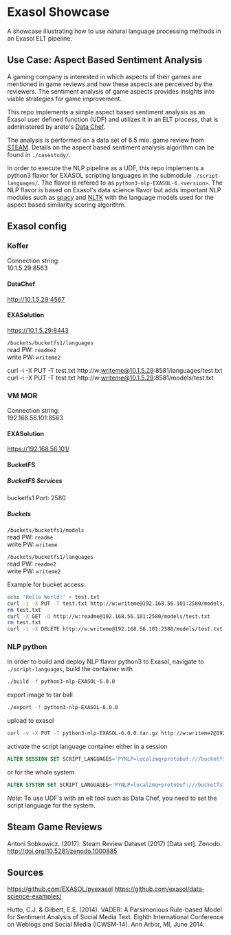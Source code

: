 # Exasol Showcase
A showcase illustrating how to use natural language processing methods in an Exasol ELT pipeline.

## Use Case: Aspect Based Sentiment Analysis
A gaming company is interested in which aspects of their games are mentioned in game reviews and how these aspects are perceived by the reviewers. The sentiment analysis of game aspects provides insights into viable strategies for game improvement.

This repo implements a simple aspect based sentiment analysis as an Exasol user defined function (UDF) and utilizes it in an ELT process, that is administered by areto's [Data Chef](https://github.com/areto-consulting-gmbh/Data-Chef/).

The analysis is performed on a data set of 6.5 mio. game review from [STEAM](https://store.steampowered.com/reviews/). Details on the aspect based sentiment analysis algorithm can be found in `./casestudy/`.

In order to execute the NLP pipeline as a UDF, this repo implements a python3 flavor for EXASOL scripting languages in the submodule `./script-languages/`. The flavor is refered to as `python3-nlp-EXASOL-6.<version>`. The NLP flavor is based on Exasol's data science flavor but adds important NLP modules such as [spacy](https://spacy.io/) and [NLTK](https://www.nltk.org/) with the language models used for the aspect based similarity scoring algorithm.

## Exasol config

### Koffer
Connection string:  
10.1.5.29:8563

#### DataChef
http://10.1.5.29:4567   

#### EXASolution
https://10.1.5.29:8443

`/buckets/bucketfs1/languages`  
read PW: `readme2`  
write PW: `writeme2`

curl -i -X PUT -T test.txt http://w:writeme@10.1.5.29:8581/languages/test.txt
curl -i -X PUT -T test.txt http://w:writeme@10.1.5.29:8581/models/test.txt

### VM MOR
Connection string:  
192.168.56.101:8563  

#### EXASolution
https://192.168.56.101/

#### BucketFS

##### BucketFS Services
bucketfs1
Port: 2580

##### Buckets
`/buckets/bucketfs1/models`  
read PW: `readme`  
write PW: `writeme`

`/buckets/bucketfs1/languages`  
read PW: `readme2`  
write PW: `writeme2`

Example for bucket access:
```bash
echo 'Hello World!' > test.txt
curl -i -X PUT -T test.txt http://w:writeme@192.168.56.101:2580/models/test.txt
rm test.txt
curl -X GET -O http://w:readme@192.168.56.101:2580/models/test.txt
rm test.txt
curl -i -X DELETE http://w:writeme@192.168.56.101:2580/models/test.txt
```

### NLP python
In order to build and deploy NLP flavor python3 to Exasol, navigate to `./script-languages`, build the container with 
 ```bash
 ./build -f python3-nlp-EXASOL-6.0.0
 ```
export image to tar ball 
```bash
./export -f python3-nlp-EXASOL-6.0.0
```
upload to exasol 
```bash
curl -v -X PUT -T python3-nlp-EXASOL-6.0.0.tar.gz http://w:writeme2@192.168.56.101:2580/languages/python3-nlp-EXASOL-6.0.0.tar.gz
```
activate the script language container either in a session
```sql
ALTER SESSION SET SCRIPT_LANGUAGES='PYNLP=localzmq+protobuf:///bucketfs1/languages/python3-nlp-EXASOL-6.0.0?lang=python#buckets/bucketfs1/languages/python3-nlp-EXASOL-6.0.0/exaudf/exaudfclient_py3';
```
or for the whole system
```sql
ALTER SYSTEM SET SCRIPT_LANGUAGES='PYNLP=localzmq+protobuf:///bucketfs1/languages/python3-nlp-EXASOL-6.0.0?lang=python#buckets/bucketfs1/languages/python3-nlp-EXASOL-6.0.0/exaudf/exaudfclient_py3';
```

*Note*: To use UDF's with an elt tool such as Data Chef, you need to set the script language for the system.

## Steam Game Reviews
Antoni Sobkowicz. (2017). Steam Review Dataset (2017) [Data set]. Zenodo. http://doi.org/10.5281/zenodo.1000885

## Sources
https://github.com/EXASOL/pyexasol
https://github.com/exasol/data-science-examples/

Hutto, C.J. & Gilbert, E.E. (2014). VADER: A Parsimonious Rule-based Model for Sentiment Analysis of Social Media Text. Eighth International Conference on Weblogs and Social Media (ICWSM-14). Ann Arbor, MI, June 2014.